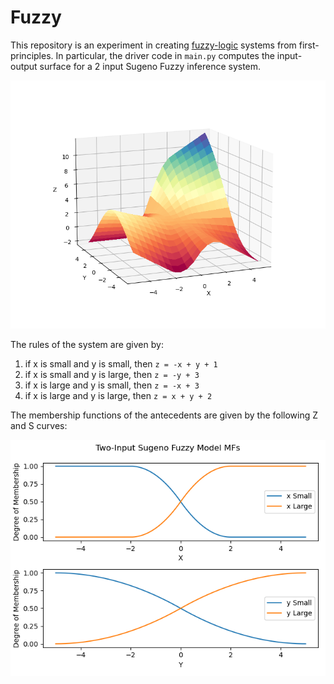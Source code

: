 # Fuzzy

This repository is an experiment in creating [fuzzy-logic](https://en.wikipedia.org/wiki/Fuzzy_logic) systems from
first-principles. In particular, the driver code in `main.py` computes the input-output surface for a 2 input Sugeno Fuzzy inference
system.

![alt text](output_surface.png)


The rules of the system are given by:

1. if x is small and y is small, then `z = -x + y + 1`
2. if x is small and y is large, then `z = -y + 3`
3. if x is large and y is small, then `z = -x + 3`
4. if x is large and y is large, then `z = x + y + 2`


The membership functions of the antecedents are given by the following Z and S curves:

![alt text](input.png)
